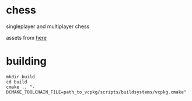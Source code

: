 # chess
singleplayer and multiplayer chess

assets from [here](https://gitlab.com/zulban/chesscraft-creative-commons/-/tree/master)

# building
```
mkdir build
cd build
cmake .. "-DCMAKE_TOOLCHAIN_FILE=path_to_vcpkg/scripts/buildsystems/vcpkg.cmake"
```
